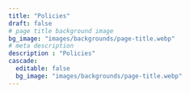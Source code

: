 ```yaml
---
title: "Policies"
draft: false
# page title background image
bg_image: "images/backgrounds/page-title.webp"
# meta description
description : "Policies"
cascade:
  editable: false
  bg_image: "images/backgrounds/page-title.webp"
---
```

